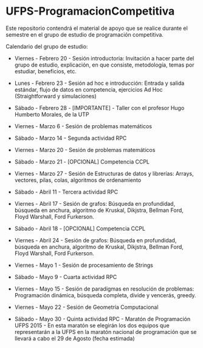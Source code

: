 # UFPS-ProgramacionCompetitiva

Este repositorio contendrá el material de apoyo que se realice durante el semestre en el grupo de estudio de programación competitiva.

Calendario del grupo de estudio:

* Viernes - Febrero 20 - Sesión introductoria: Invitación a hacer parte del grupo de estudio, explicación, en que consiste, metodología, temas por estudiar, beneficios, etc.

* Lunes - Febrero 23 - Sesión ad hoc e introducción: Entrada y salida estándar, flujo de datos en competencia, ejercicios Ad Hoc (Straightforward y simulaciones)

* Sábado - Febrero 28 - [IMPORTANTE] - Taller con el profesor Hugo Humberto Morales, de la UTP

* Viernes - Marzo 6 - Sesión de problemas matemáticos

* Sábado - Marzo 14 - Segunda actividad RPC

* Viernes - Marzo 20 - Sesión de problemas matemáticos

* Sábado - Marzo 21 - [OPCIONAL] Competencia CCPL

* Viernes - Marzo 27 - Sesión de Estructuras de datos y librerías: Arrays, vectores, pilas, colas, algoritmos de ordenamiento

* Sábado - Abril 11 - Tercera actividad RPC

* Viernes - Abril 17 - Sesión de grafos: Búsqueda en profundidad, búsqueda en anchura, algoritmo de Kruskal, Dikjstra, Bellman Ford, Floyd Warshall, Ford Furkerson.

* Sábado - Abril 18 - [OPCIONAL] Competencia CCPL

* Viernes - Abril 24 - Sesión de grafos: Búsqueda en profundidad, búsqueda en anchura, algoritmo de Kruskal, Dikjstra, Bellman Ford, Floyd Warshall, Ford Furkerson.

* Viernes - Mayo 1 - Sesión de procesamiento de Strings

* Sábado - Mayo 9 - Cuarta actividad RPC

* Viernes - Mayo 15 - Sesión de paradigmas en resolución de problemas: Programación dinámica, búsqueda completa, divide y vencerás, greedy.

* Viernes - Mayo 22 - Sesión de Geometría Computacional

* Sábado - Mayo 30 - Quinta actividad RPC - Maratón de Programación UFPS 2015 - En esta maratón se elegirán los dos equipos que representarán a la UFPS en la maratón nacional de programación que se llevará a cabo el 29 de Agosto (fecha estimada)
